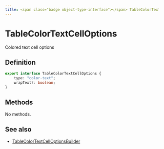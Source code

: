 ```yaml
---
title: <span class="badge object-type-interface"></span> TableColorTextCellOptions
---
```

# <span class="badge object-type-interface"></span> TableColorTextCellOptions

Colored text cell options

## Definition

```typescript
export interface TableColorTextCellOptions {
	type: "color-text";
	wrapText?: boolean;
}

```
## Methods

No methods.
## See also

 * <span class="badge builder"></span> [TableColorTextCellOptionsBuilder](./builder-TableColorTextCellOptionsBuilder.md)
